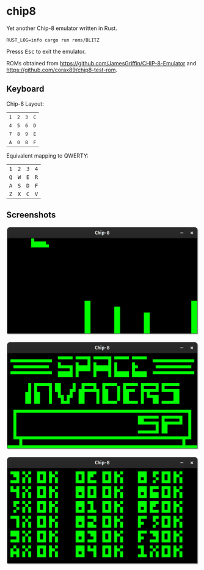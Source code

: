 # chip8

Yet another Chip-8 emulator written in Rust.

```
RUST_LOG=info cargo run roms/BLITZ
```

Presss <kbd>Esc</kbd> to exit the emulator.

ROMs obtained from https://github.com/JamesGriffin/CHIP-8-Emulator and https://github.com/corax89/chip8-test-rom.


Keyboard
--------

Chip-8 Layout:

| | | | |
| --- | --- | --- | --- |
| `1` | `2` | `3` | `C` |
| `4` | `5` | `6` | `D` |
| `7` | `8` | `9` | `E` |
| `A` | `0` | `B` | `F` |

Equivalent mapping to QWERTY:

| | | | |
| --- | --- | --- | --- |
| <kbd>1</kbd> | <kbd>2</kbd> | <kbd>3</kbd> | <kbd>4</kbd> |
| <kbd>Q</kbd> | <kbd>W</kbd> | <kbd>E</kbd> | <kbd>R</kbd> |
| <kbd>A</kbd> | <kbd>S</kbd> | <kbd>D</kbd> | <kbd>F</kbd> |
| <kbd>Z</kbd> | <kbd>X</kbd> | <kbd>C</kbd> | <kbd>V</kbd> |


Screenshots
-----------

![Blitz](screenshots/blitz.png)

![Space Invaders](screenshots/space_invaders.png)

![Test ROM](screenshots/test_rom.png)
